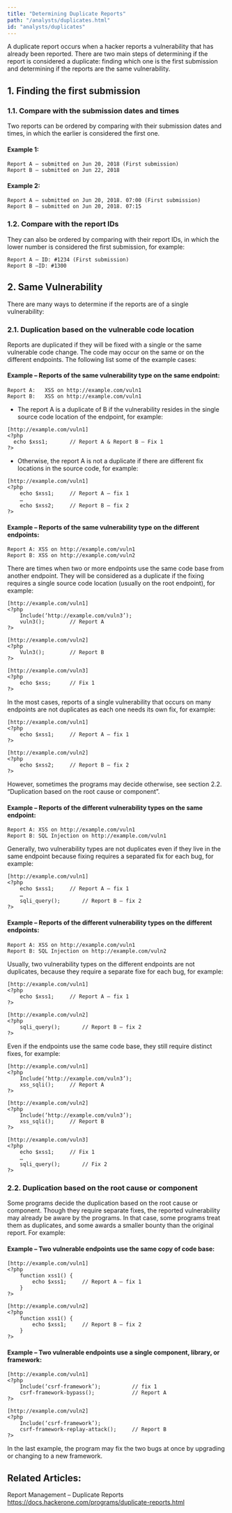 ```yaml
---
title: "Determining Duplicate Reports"
path: "/analysts/duplicates.html"
id: "analysts/duplicates"
---
```


A duplicate report occurs when a hacker reports a vulnerability that has already been reported. There are two main steps of determining if the report is considered a duplicate: finding which one is the first submission and determining if the reports are the same vulnerability.

## 1. Finding the first submission

### 1.1. Compare with the submission dates and times

Two reports can be ordered by comparing with their submission dates and times, in which the earlier is considered the first one.

#### Example 1:
```
Report A – submitted on Jun 20, 2018 (First submission)
Report B – submitted on Jun 22, 2018 
```
#### Example 2:
```
Report A – submitted on Jun 20, 2018. 07:00 (First submission)
Report B – submitted on Jun 20, 2018. 07:15
```
### 1.2. Compare with the report IDs

They can also be ordered by comparing with their report IDs, in which the lower number is considered the first submission, for example:
```
Report A – ID: #1234 (First submission)
Report B –ID: #1300
```
## 2. Same Vulnerability

There are many ways to determine if the reports are of a single vulnerability:

### 2.1. Duplication based on the vulnerable code location

Reports are duplicated if they will be fixed with a single or the same vulnerable code change. The code may occur on the same or on the different endpoints. The following list some of the example cases:

#### Example – Reports of the same vulnerability type on the same endpoint:
```
Report A:	XSS on http://example.com/vuln1
Report B:	XSS on http://example.com/vuln1
```
-	The report A is a duplicate of B if the vulnerability resides in the single source code location of the endpoint, for example:
```
[http://example.com/vuln1]
<?php
  echo $xss1;		// Report A & Report B – Fix 1
?>
```
-	Otherwise, the report A is not a duplicate if there are different fix locations in the source code, for example:
```
[http://example.com/vuln1]
<?php
	echo $xss1;		// Report A – fix 1
	…
	echo $xss2;		// Report B – fix 2
?>
```
#### Example – Reports of the same vulnerability type on the different endpoints:

```
Report A: XSS on http://example.com/vuln1
Report B: XSS on http://example.com/vuln2
```
There are times when two or more endpoints use the same code base from another endpoint. They will be considered as a duplicate if the fixing requires a single source code location (usually on the root endpoint), for example:
```
[http://example.com/vuln1]
<?php
	Include(‘http://example.com/vuln3’);
	vuln3();		// Report A
?>

[http://example.com/vuln2]
<?php
	Vuln3();		// Report B
?>

[http://example.com/vuln3]
<?php
	echo $xss;		// Fix 1
?>
```
In the most cases, reports of a single vulnerability that occurs on many endpoints are not duplicates as each one needs its own fix, for example:
```
[http://example.com/vuln1]
<?php
	echo $xss1;		// Report A – fix 1
?>

[http://example.com/vuln2]
<?php
	echo $xss2;		// Report B – fix 2
?>
```
However, sometimes the programs may decide otherwise, see section 2.2. “Duplication based on the root cause or component”.

#### Example – Reports of the different vulnerability types on the same endpoint:
```
Report A: XSS on http://example.com/vuln1
Report B: SQL Injection on http://example.com/vuln1
```
Generally, two vulnerability types are not duplicates even if they live in the same endpoint because fixing requires a separated fix for each bug, for example:
```
[http://example.com/vuln1]
<?php
	echo $xss1;		// Report A – fix 1
	…
	sqli_query();		// Report B – fix 2
?>
```
#### Example – Reports of the different vulnerability types on the different endpoints:
```
Report A: XSS on http://example.com/vuln1
Report B: SQL Injection on http://example.com/vuln2
```
Usually, two vulnerability types on the different endpoints are not duplicates, because they require a separate fixe for each bug, for example:
```
[http://example.com/vuln1]
<?php
	echo $xss1;		// Report A – fix 1
?>

[http://example.com/vuln2]
<?php
	sqli_query();		// Report B – fix 2
?>
```
Even if the endpoints use the same code base, they still require distinct fixes, for example:
```
[http://example.com/vuln1]
<?php
	Include(‘http://example.com/vuln3’); 
	xss_sqli();		// Report A
?>

[http://example.com/vuln2]
<?php
	Include(‘http://example.com/vuln3’);
	xss_sqli();		// Report B
?>

[http://example.com/vuln3]
<?php
	echo $xss1;		// Fix 1
	…
	sqli_query();		// Fix 2
?>
```
### 2.2. Duplication based on the root cause or component

Some programs decide the duplication based on the root cause or component. Though they require separate fixes, the reported vulnerability may already be aware by the programs. In that case, some programs treat them as duplicates, and some awards a smaller bounty than the original report. For example:

#### Example – Two vulnerable endpoints use the same copy of code base:
```
[http://example.com/vuln1]
<?php
	function xss1() {
		echo $xss1;		// Report A – fix 1
	}	
?>

[http://example.com/vuln2]
<?php
	function xss1() {
		echo $xss1;		// Report B – fix 2
	}	
?>
```
#### Example – Two vulnerable endpoints use a single component, library, or framework:
```
[http://example.com/vuln1]
<?php
	Include(‘csrf-framework’);			// fix 1
	csrf-framework-bypass();			// Report A 
?>

[http://example.com/vuln2]
<?php
	Include(‘csrf-framework’);
	csrf-framework-replay-attack();		// Report B
?>
```
In the last example, the program may fix the two bugs at once by upgrading or changing to a new framework.

## Related Articles:

Report Management – Duplicate Reports https://docs.hackerone.com/programs/duplicate-reports.html
